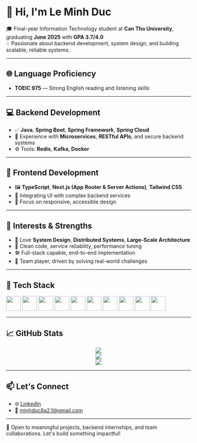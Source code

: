 # 👋 Hi, I'm Le Minh Duc

🎓 Final-year Information Technology student at **Can Tho University**, graduating **June 2025** with **GPA 3.7/4.0**  
💡 Passionate about backend development, system design, and building scalable, reliable systems.

---

## 🌐 Language Proficiency

- **TOEIC 975** — Strong English reading and listening skills

---

## 💻 Backend Development

- ✅ **Java**, **Spring Boot**, **Spring Framework**, **Spring Cloud**
- 🧱 Experience with **Microservices**, **RESTful APIs**, and secure backend systems
- ⚙️ Tools: **Redis**, **Kafka**, **Docker**

---

## 🎨 Frontend Development

- 🖼️ **TypeScript**, **Next.js (App Router & Server Actions)**, **Tailwind CSS**
- 🔌 Integrating UI with complex backend services
- 📱 Focus on responsive, accessible design

---

## 🧠 Interests & Strengths

- 💭 Love **System Design**, **Distributed Systems**, **Large-Scale Architecture**
- 🧩 Clean code, service reliability, performance tuning
- 🛠️ Full-stack capable, end-to-end implementation
- 🤝 Team player, driven by solving real-world challenges

---

## 🧰 Tech Stack

<p align="left">
  <img src="https://cdn.jsdelivr.net/gh/devicons/devicon/icons/java/java-original.svg" width="40" />
  <img src="https://cdn.jsdelivr.net/gh/devicons/devicon/icons/spring/spring-original.svg" width="40" />
  <img src="https://cdn.jsdelivr.net/gh/devicons/devicon/icons/docker/docker-original.svg" width="40" />
  <img src="https://cdn.jsdelivr.net/gh/devicons/devicon/icons/mysql/mysql-original.svg" width="40" />
  <img src="https://cdn.jsdelivr.net/gh/devicons/devicon/icons/redis/redis-original.svg" width="40" />
  <img src="https://cdn.jsdelivr.net/gh/devicons/devicon/icons/javascript/javascript-original.svg" width="40" />
  <img src="https://cdn.jsdelivr.net/gh/devicons/devicon/icons/typescript/typescript-original.svg" width="40" />
  <img src="https://cdn.jsdelivr.net/gh/devicons/devicon/icons/nextjs/nextjs-original.svg" width="40" />
  <img src="https://cdn.jsdelivr.net/gh/devicons/devicon/icons/git/git-original.svg" width="40" />
  <img src="https://cdn.jsdelivr.net/gh/devicons/devicon/icons/github/github-original.svg" width="40" />
</p>

---

## 📈 GitHub Stats

<p align="center">
  <img src="https://github-readme-stats.vercel.app/api?username=minhduc8a2&show_icons=true&theme=radical" />
  <br/>
  <img src="https://github-readme-stats.vercel.app/api/top-langs/?username=minhduc8a2&layout=compact&theme=radical&cache_seconds=3600" />
  <br/>
  <img src="https://github-readme-streak-stats.herokuapp.com/?user=minhduc8a2&theme=radical" />
</p>

---

## 📫 Let's Connect

- 🌐 [LinkedIn](https://www.linkedin.com/in/ducle98/)  
- 📧 minhduc8a2.1@gmail.com  

---

🚀 Open to meaningful projects, backend internships, and team collaborations. Let's build something impactful!
